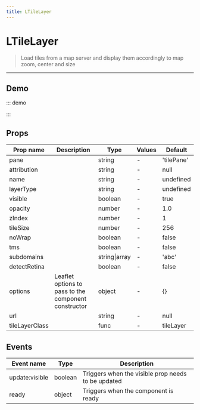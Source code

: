 ```yaml
---
title: LTileLayer
---
```


# LTileLayer

> Load tiles from a map server and display them accordingly to map zoom, center and size

---

## Demo

::: demo
<template>
<l-map style="height: 350px" :zoom="zoom" :center="center">
<l-tile-layer :url="url"></l-tile-layer>
</l-map>
</template>

<script>
import {LMap, LTileLayer} from "wgis.leaflet.vue2";

export default {
  components: { LMap, LTileLayer, },
  data () {
    return {
      url: 'https://{s}.tile.openstreetmap.org/{z}/{x}/{y}.png',
      zoom: 8,
      center: [47.313220, -1.319482],
    };
  }
}
</script>

:::

## Props

| Prop name      | Description                                          | Type          | Values | Default    |
| -------------- | ---------------------------------------------------- | ------------- | ------ | ---------- |
| pane           |                                                      | string        | -      | 'tilePane' |
| attribution    |                                                      | string        | -      | null       |
| name           |                                                      | string        | -      | undefined  |
| layerType      |                                                      | string        | -      | undefined  |
| visible        |                                                      | boolean       | -      | true       |
| opacity        |                                                      | number        | -      | 1.0        |
| zIndex         |                                                      | number        | -      | 1          |
| tileSize       |                                                      | number        | -      | 256        |
| noWrap         |                                                      | boolean       | -      | false      |
| tms            |                                                      | boolean       | -      | false      |
| subdomains     |                                                      | string\|array | -      | 'abc'      |
| detectRetina   |                                                      | boolean       | -      | false      |
| options        | Leaflet options to pass to the component constructor | object        | -      | {}         |
| url            |                                                      | string        | -      | null       |
| tileLayerClass |                                                      | func          | -      | tileLayer  |

## Events

| Event name     | Type    | Description                                        |
| -------------- | ------- | -------------------------------------------------- |
| update:visible | boolean | Triggers when the visible prop needs to be updated |
| ready          | object  | Triggers when the component is ready               |

